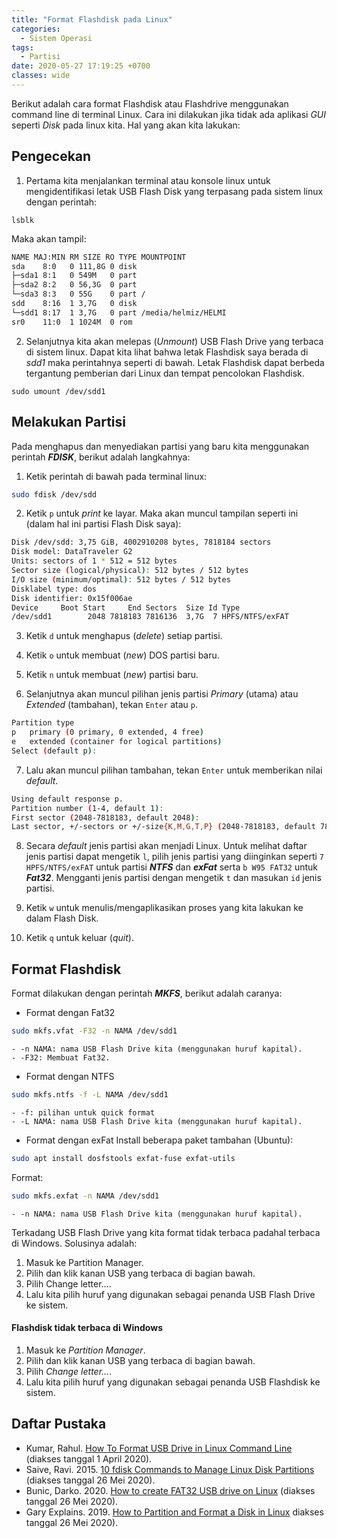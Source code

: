 ```yaml
---
title: "Format Flashdisk pada Linux"
categories:
  - Sistem Operasi
tags:
  - Partisi
date: 2020-05-27 17:19:25 +0700
classes: wide
---
```

Berikut adalah cara format Flashdisk atau Flashdrive menggunakan command line di terminal Linux. Cara ini dilakukan jika tidak ada aplikasi *GUI* seperti *Disk* pada linux kita. Hal yang akan kita lakukan:

## Pengecekan
1. Pertama kita menjalankan terminal atau konsole linux untuk mengidentifikasi letak USB Flash Disk yang terpasang pada sistem linux dengan perintah:
```
lsblk
```
Maka akan tampil:	
```bash
NAME MAJ:MIN RM SIZE RO TYPE MOUNTPOINT  
sda    8:0   0 111,8G 0 disk  
├─sda1 8:1   0 549M   0 part  
├─sda2 8:2   0 56,3G  0 part  
└─sda3 8:3   0 55G    0 part /  
sdd    8:16  1 3,7G   0 disk  
└─sdd1 8:17  1 3,7G   0 part /media/helmiz/HELMI  
sr0    11:0  1 1024M  0 rom
```
2. Selanjutnya kita akan melepas (*Unmount*) USB Flash Drive yang terbaca di sistem linux. Dapat kita lihat bahwa letak Flashdisk saya berada di *sdd1* maka perintahnya seperti di bawah. Letak Flashdisk dapat berbeda tergantung pemberian dari Linux dan tempat pencolokan Flashdisk.
```
sudo umount /dev/sdd1
```

## Melakukan Partisi
Pada menghapus dan menyediakan partisi yang baru kita menggunakan perintah ***FDISK***, berikut adalah langkahnya:
1. Ketik perintah di bawah pada terminal linux:
```bash
sudo fdisk /dev/sdd
```

2. Ketik `p` untuk *print* ke layar. Maka akan muncul tampilan seperti ini (dalam hal ini partisi Flash Disk saya):
```bash
Disk /dev/sdd: 3,75 GiB, 4002910208 bytes, 7818184 sectors
Disk model: DataTraveler G2 
Units: sectors of 1 * 512 = 512 bytes
Sector size (logical/physical): 512 bytes / 512 bytes
I/O size (minimum/optimal): 512 bytes / 512 bytes
Disklabel type: dos
Disk identifier: 0x15f006ae
Device     Boot Start     End Sectors  Size Id Type
/dev/sdd1        2048 7818183 7816136  3,7G  7 HPFS/NTFS/exFAT
```

3. Ketik `d` untuk menghapus (*delete*) setiap partisi.

4. Ketik `o` untuk membuat (*new*) DOS partisi baru.

5. Ketik `n` untuk membuat (*new*) partisi baru.

6. Selanjutnya akan muncul pilihan jenis partisi *Primary* (utama) atau *Extended* (tambahan), tekan `Enter` atau `p`.
```bash
Partition type
p   primary (0 primary, 0 extended, 4 free)
e   extended (container for logical partitions)
Select (default p): 
```
	
7. Lalu akan muncul pilihan tambahan, tekan `Enter` untuk memberikan nilai *default*.
```bash
Using default response p.
Partition number (1-4, default 1): 
First sector (2048-7818183, default 2048): 
Last sector, +/-sectors or +/-size{K,M,G,T,P} (2048-7818183, default 7818183): 
```

8. Secara *default* jenis partisi akan menjadi Linux. Untuk melihat daftar jenis partisi dapat mengetik `l`, pilih jenis partisi yang diinginkan seperti `7 HPFS/NTFS/exFAT` untuk partisi ***NTFS*** dan ***exFat*** serta `b W95 FAT32` untuk ***Fat32***. Mengganti jenis partisi dengan mengetik `t` dan masukan `id` jenis partisi.

9. Ketik `w` untuk menulis/mengaplikasikan proses yang kita lakukan ke dalam Flash Disk.

10. Ketik `q` untuk keluar (*quit*).  

## Format Flashdisk
Format dilakukan dengan perintah ***MKFS***, berikut adalah caranya:
- Format dengan Fat32
```bash
sudo mkfs.vfat -F32 -n NAMA /dev/sdd1
```
    - -n NAMA: nama USB Flash Drive kita (menggunakan huruf kapital).
    - -F32: Membuat Fat32.  

- Format dengan NTFS
```bash
sudo mkfs.ntfs -f -L NAMA /dev/sdd1
```
    - -f: pilihan untuk quick format
    - -L NAMA: nama USB Flash Drive kita (menggunakan huruf kapital).  
    
- Format dengan exFat
Install beberapa paket tambahan (Ubuntu):
```bash
sudo apt install dosfstools exfat-fuse exfat-utils
```
Format:
```bash
sudo mkfs.exfat -n NAMA /dev/sdd1
```
    - -n NAMA: nama USB Flash Drive kita (menggunakan huruf kapital).

Terkadang USB Flash Drive yang kita format tidak terbaca padahal terbaca di Windows. Solusinya adalah:
1. Masuk ke Partition Manager.
2. Pilih dan klik kanan USB yang terbaca di bagian bawah.
3. Pilih Change letter….
4. Lalu kita pilih huruf yang digunakan sebagai penanda USB Flash Drive ke sistem.

<div class="notice">
  <h4>Flashdisk tidak terbaca di Windows</h4>
        <ol>
            <li>Masuk ke <em>Partition Manager</em>.</li>
            <li>Pilih dan klik kanan USB yang terbaca di bagian bawah.</li>
            <li>Pilih <em>Change letter…</em>.</li>
            <li>Lalu kita pilih huruf yang digunakan sebagai penanda USB Flashdisk ke sistem.</li>
        </ol>
</div>

## Daftar Pustaka
- Kumar, Rahul. [How To Format USB Drive in Linux Command Line ](https://tecadmin.net/format-usb-in-linux/) (diakses tanggal 1 April 2020).
- Saive, Ravi. 2015. [10 fdisk Commands to Manage Linux Disk Partitions](https://www.tecmint.com/fdisk-commands-to-manage-linux-disk-partitions/) (diakses tanggal 26 Mei 2020).
- Bunic, Darko. 2020. [How to create FAT32 USB drive on Linux](https://www.redips.net/linux/create-fat32-usb-drive/) (diakses tanggal 26 Mei 2020).
- Gary Explains. 2019. [How to Partition and Format a Disk in Linux](https://www.youtube.com/watch?v=JCFlsslBvX8&list=WL&index=9&t=535s) diakses tanggal 26 Mei 2020).